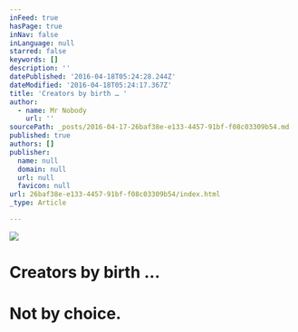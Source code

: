```yaml
---
inFeed: true
hasPage: true
inNav: false
inLanguage: null
starred: false
keywords: []
description: ''
datePublished: '2016-04-18T05:24:28.244Z'
dateModified: '2016-04-18T05:24:17.367Z'
title: 'Creators by birth … '
author:
  - name: Mr Nobody
    url: ''
sourcePath: _posts/2016-04-17-26baf38e-e133-4457-91bf-f08c03309b54.md
published: true
authors: []
publisher:
  name: null
  domain: null
  url: null
  favicon: null
url: 26baf38e-e133-4457-91bf-f08c03309b54/index.html
_type: Article

---
```

![](https://s3-us-west-2.amazonaws.com/the-grid-img/p/a70599df98e96d7b4b33a8cc7150f693ed54900f.jpg)

# Creators by **birth** ... 

# Not by **choice**.